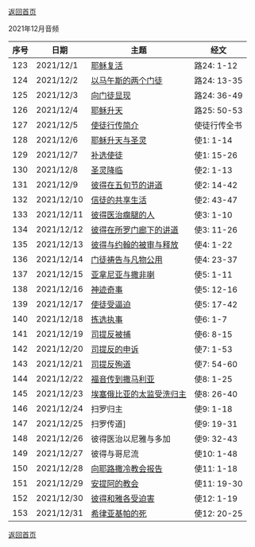 
[返回首页](index)

2021年12月音频

|序号|日期|主题|经文|
|---|----|---|---|
|123|2021/12/1|[耶稣复活](https://carmelbible.sgp1.digitaloceanspaces.com/202112/Luke123.mp3)|路24: 1-12|
|124|2021/12/2|[以马午斯的两个门徒](https://carmelbible.sgp1.digitaloceanspaces.com/202112/Luke124.mp3)|路24: 13-35|
|125|2021/12/3|[向门徒显现](https://carmelbible.sgp1.digitaloceanspaces.com/202112/Luke125.mp3)|路24: 36-49|
|126|2021/12/4|[耶稣升天](https://carmelbible.sgp1.digitaloceanspaces.com/202112/Luke126.mp3)|路25: 50-53|
|127|2021/12/5|[使徒行传简介](https://carmelbible.sgp1.digitaloceanspaces.com/202112/Luke127.mp3)|使徒行传全书|
|128|2021/12/6|[耶稣升天与圣灵](https://carmelbible.sgp1.digitaloceanspaces.com/202112/Luke128.mp3)|使1: 1-14|
|129|2021/12/7|[补选使徒](https://carmelbible.sgp1.digitaloceanspaces.com/202112/Luke129.mp3)|使1: 15-26|
|130|2021/12/8|[圣灵降临](https://carmelbible.sgp1.digitaloceanspaces.com/202112/Luke130.mp3)|使2: 1-13|
|131|2021/12/9|[彼得在五旬节的讲道](https://carmelbible.sgp1.digitaloceanspaces.com/202112/Luke131.mp3)|使2: 14-42|
|132|2021/12/10|[信徒的共享生活](https://carmelbible.sgp1.digitaloceanspaces.com/202112/Luke132.mp3)|使2: 43-47|
|133|2021/12/11|[彼得医治瘸腿的人](https://carmelbible.sgp1.digitaloceanspaces.com/202112/Luke133.mp3)|使3: 1-10|
|134|2021/12/12|[彼得在所罗门廊下的讲道](https://carmelbible.sgp1.digitaloceanspaces.com/202112/Luke134.mp3)|使3: 11-26|
|135|2021/12/13|[彼得与约翰的被审与释放](https://carmelbible.sgp1.digitaloceanspaces.com/202112/Act135.mp3)|使4: 1-22|
|136|2021/12/14|[门徒祷告与凡物公用](https://carmelbible.sgp1.digitaloceanspaces.com/202112/Act136.mp3)|使4: 23-37|
|137|2021/12/15|[亚拿尼亚与撒非喇](https://carmelbible.sgp1.digitaloceanspaces.com/202112/Act137.mp3)|使5: 1-11|
|138|2021/12/16|[神迹奇事](https://carmelbible.sgp1.digitaloceanspaces.com/202112/Act138.mp3)|使5: 12-16|
|139|2021/12/17|[使徒受逼迫](https://carmelbible.sgp1.digitaloceanspaces.com/202112/Act139.mp3)|使5: 17-42|
|140|2021/12/18|[拣选执事](https://carmelbible.sgp1.digitaloceanspaces.com/202112/Act140.mp3)|使6: 1-7|
|141|2021/12/19|[司提反被捕](https://carmelbible.sgp1.digitaloceanspaces.com/202112/Act141.mp3)|使6: 8-15|
|142|2021/12/20|[司提反的申诉](https://carmelbible.sgp1.digitaloceanspaces.com/202112/Act142.mp3)|使7: 1-53|
|143|2021/12/21|[司提反殉道](https://carmelbible.sgp1.digitaloceanspaces.com/202112/Act143.mp3)|使7: 54-60|
|144|2021/12/22|[福音传到撒马利亚](https://carmelbible.sgp1.digitaloceanspaces.com/202112/Act144.mp3)|使8: 1-25|
|145|2021/12/23|[埃塞俄比亚的太监受洗归主](https://carmelbible.sgp1.digitaloceanspaces.com/202112/Act145.mp3)|使8: 26-40|
|146|2021/12/24|扫罗归主|使9: 1-18|
|147|2021/12/25|扫罗传道]|使9: 19-31|
|148|2021/12/26|彼得医治以尼雅与多加|使9: 32-43|
|149|2021/12/27|彼得与哥尼流|使10: 1-48|
|150|2021/12/28|[向耶路撒冷教会报告](https://carmelbible.sgp1.digitaloceanspaces.com/202112/Act150.mp3)|使11: 1-18|
|151|2021/12/29|[安提阿的教会](https://carmelbible.sgp1.digitaloceanspaces.com/202112/Act151.mp3)|使11: 19-30|
|152|2021/12/30|[彼得和雅各受迫害](https://carmelbible.sgp1.digitaloceanspaces.com/202112/Act152.mp3)|使12: 1-19|
|153|2021/12/31|[希律亚基帕的死](https://carmelbible.sgp1.digitaloceanspaces.com/202112/Act153.mp3)|使12: 20-25|

[返回首页](index)
